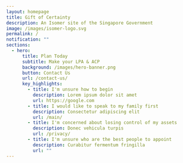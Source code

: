 ```yaml
---
layout: homepage
title: Gift of Certainty
description: An Isomer site of the Singapore Government
image: /images/isomer-logo.svg
permalink: /
notification: ""
sections:
  - hero:
      title: Plan Today
      subtitle: Make your LPA & ACP
      background: /images/hero-banner.png
      button: Contact Us
      url: /contact-us/
      key_highlights:
        - title: I'm unsure how to begin
          description: Lorem ipsum dolor sit amet
          url: https://google.com
        - title: I would like to speak to my family first
          description: Consectetur adipiscing elit
          url: /main/
        - title: I'm concerned about losing control of my assets
          description: Donec vehicula turpis
          url: /privacy/
        - title: I'm unsure who are the best people to appoint
          description: Curabitur fermentum fringilla
          url: ""
---
```

